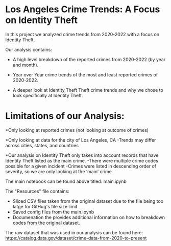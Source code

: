 # Los Angeles Crime Trends: A Focus on Identity Theft

In this project we analyzed crime trends from 2020-2022 with a focus on Identity Theft. 

Our analysis contains:

* A high level breakdown of the reported crimes from 2020-2022 (by year and month).

* Year over Year crime trends of the most and least reported crimes of 2020-2022.

* A deeper look at Identity Theft Theft crime trends and why we chose to look specifically at Identity Theft.

# Limitations of our Analysis:

*Only looking at reported crimes (not looking at outcome of crimes)

*Only looking at data for the city of Los Angeles, CA
-Trends may differ across cities, states, and countries

*Our analysis on Identity Theft only takes into account records that have Identity Theft listed as the main crime.
-There were multiple crime codes possible for a given incident
-Crimes were listed in descending order of severity, so we are only looking at the ‘main’ crime


The main notebook can be found above titled: main.ipynb

The "Resources" file contains:
* Sliced CSV files taken from the original dataset due to the file being too latge for GitHug's file size limit
* Saved config files from the main.ipynb
* Documenation the provides additional information on how to breakdown codes from the original dataset.

The raw dataset that was used in our analysis can be found here: https://catalog.data.gov/dataset/crime-data-from-2020-to-present



